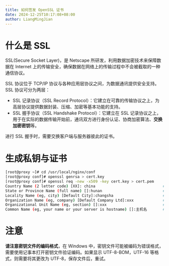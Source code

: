 ```yaml
---
title: 如何签发 OpenSSL 证书
date: 2024-12-25T10:17:08+08:00
author: LiangMingJian
---
```


# 什么是 SSL

SSL(Secure Socket Layer)，是 Netscape 所研发，利用数据加密技术来保障数据在 Internet 上的传输安全，确保数据在网络上的传输过程中不会被截取的一种通信协议。

SSL 协议位于 TCP/IP 协议与各种应用层协议之间，为数据通讯提供安全支持。SSL 协议可分为两层：

- SSL 记录协议（SSL Record Protocol）：它建立在可靠的传输协议之上，为高层协议提供数据封装、压缩、加密等基本功能的支持。
- SSL 握手协议（SSL Handshake Protocol）：它建立在 SSL 记录协议之上，用于在实际的数据传输开始前，通讯双方进行身份认证、协商加密算法、**交换加密密钥**等。

进行 SSL 握手时，需要交换客户端与服务器彼此的证书。

# 生成私钥与证书

```bash
[root@proxy ~]# cd /usr/local/nginx/conf                                 # 进入到目录下生成证书秘钥，这里以 nginx 目录为例
[root@proxy conf]# openssl genrsa > cert.key                            # 生成私钥,文件名必须与配置文件内相同
[root@proxy conf]# openssl req -new -x509 -key cert.key > cert.pem     # 生成证书,需要输入信息
Country Name (2 letter code) [XX]: china                              # 国家
State or Province Name (full name) []:hunan                           # 省份
Locality Name (eg, city) [Default City]:changsha                      # 城市
Organization Name (eg, company) [Default Company Ltd]:xxx             # 公司名
Organizational Unit Name (eg, section) []:xxx                         # 单位名
Common Name (eg, your name or your server is hostname) []:主机名       # 主机名 hostname 查看
```

# 注意

**请注意密钥文件的编码格式**，在 Windows 中，密钥文件可能被编码为错误格式，需要使用记事本打开密钥文件验证编码。如果显示 UTF-8-BOM，UTF-16 等格式，则需要将其更改为 UTF-8，保存文件后，重试。
